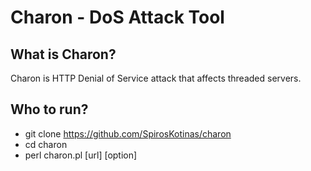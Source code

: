 # Charon - DoS Attack Tool
## What is Charon?
Charon is HTTP Denial of Service attack that affects threaded servers.

## Who to run?
* git clone https://github.com/SpirosKotinas/charon
* cd charon
* perl charon.pl [url] [option]
